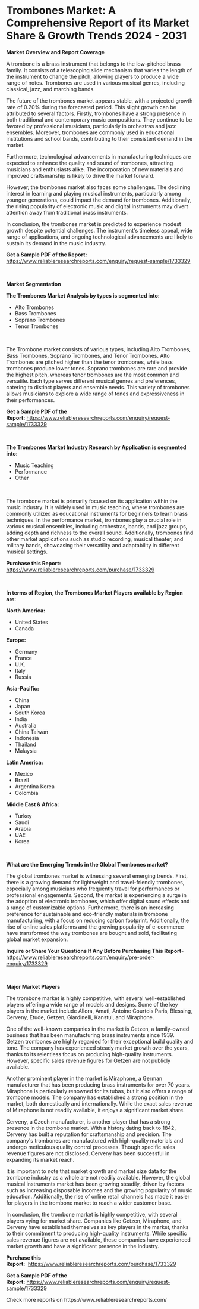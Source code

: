 <p><h1>Trombones Market: A Comprehensive Report of its Market Share & Growth Trends 2024 - 2031</h1></p><p><strong>Market Overview and Report Coverage</strong></p>
<p><p>A trombone is a brass instrument that belongs to the low-pitched brass family. It consists of a telescoping slide mechanism that varies the length of the instrument to change the pitch, allowing players to produce a wide range of notes. Trombones are used in various musical genres, including classical, jazz, and marching bands.</p><p>The future of the trombones market appears stable, with a projected growth rate of 0.20% during the forecasted period. This slight growth can be attributed to several factors. Firstly, trombones have a strong presence in both traditional and contemporary music compositions. They continue to be favored by professional musicians, particularly in orchestras and jazz ensembles. Moreover, trombones are commonly used in educational institutions and school bands, contributing to their consistent demand in the market.</p><p>Furthermore, technological advancements in manufacturing techniques are expected to enhance the quality and sound of trombones, attracting musicians and enthusiasts alike. The incorporation of new materials and improved craftsmanship is likely to drive the market forward.</p><p>However, the trombones market also faces some challenges. The declining interest in learning and playing musical instruments, particularly among younger generations, could impact the demand for trombones. Additionally, the rising popularity of electronic music and digital instruments may divert attention away from traditional brass instruments.</p><p>In conclusion, the trombones market is predicted to experience modest growth despite potential challenges. The instrument's timeless appeal, wide range of applications, and ongoing technological advancements are likely to sustain its demand in the music industry.</p></p>
<p><strong>Get a Sample PDF of the Report:</strong> <a href="https://www.reliableresearchreports.com/enquiry/request-sample/1733329">https://www.reliableresearchreports.com/enquiry/request-sample/1733329</a></p>
<p>&nbsp;</p>
<p><strong>Market Segmentation</strong></p>
<p><strong>The Trombones Market Analysis by types is segmented into:</strong></p>
<p><ul><li>Alto Trombones</li><li>Bass Trombones</li><li>Soprano Trombones</li><li>Tenor Trombones</li></ul></p>
<p>&nbsp;</p>
<p><p>The Trombone market consists of various types, including Alto Trombones, Bass Trombones, Soprano Trombones, and Tenor Trombones. Alto Trombones are pitched higher than the tenor trombones, while bass trombones produce lower tones. Soprano trombones are rare and provide the highest pitch, whereas tenor trombones are the most common and versatile. Each type serves different musical genres and preferences, catering to distinct players and ensemble needs. This variety of trombones allows musicians to explore a wide range of tones and expressiveness in their performances.</p></p>
<p><strong>Get a Sample PDF of the Report:</strong>&nbsp;<a href="https://www.reliableresearchreports.com/enquiry/request-sample/1733329">https://www.reliableresearchreports.com/enquiry/request-sample/1733329</a></p>
<p>&nbsp;</p>
<p><strong>The Trombones Market Industry Research by Application is segmented into:</strong></p>
<p><ul><li>Music Teaching</li><li>Performance</li><li>Other</li></ul></p>
<p>&nbsp;</p>
<p><p>The trombone market is primarily focused on its application within the music industry. It is widely used in music teaching, where trombones are commonly utilized as educational instruments for beginners to learn brass techniques. In the performance market, trombones play a crucial role in various musical ensembles, including orchestras, bands, and jazz groups, adding depth and richness to the overall sound. Additionally, trombones find other market applications such as studio recording, musical theater, and military bands, showcasing their versatility and adaptability in different musical settings.</p></p>
<p><strong>Purchase this Report:</strong>&nbsp; <a href="https://www.reliableresearchreports.com/purchase/1733329">https://www.reliableresearchreports.com/purchase/1733329</a></p>
<p>&nbsp;</p>
<p><strong>In terms of Region, the Trombones Market Players available by Region are:</strong></p>
<p>
    <p> <strong> North America: </strong>
        <ul>
            <li>United States</li>
            <li>Canada</li>
        </ul>
        </p> 
    <p> <strong> Europe: </strong>
        <ul>
            <li>Germany</li>
            <li>France</li>
            <li>U.K.</li>
            <li>Italy</li>
            <li>Russia</li>
        </ul>
        </p> 
    <p> <strong> Asia-Pacific: </strong>
        <ul>
            <li>China</li>
            <li>Japan</li>
            <li>South Korea</li>
            <li>India</li>
            <li>Australia</li>
            <li>China Taiwan</li>
            <li>Indonesia</li>
            <li>Thailand</li>
            <li>Malaysia</li>
        </ul>
        </p> 
    <p> <strong> Latin America: </strong>
        <ul>
            <li>Mexico</li>
            <li>Brazil</li>
            <li>Argentina Korea</li>
            <li>Colombia</li>
        </ul>
        </p> 
    <p> <strong> Middle East & Africa: </strong>
        <ul>
            <li>Turkey</li>
            <li>Saudi</li>
            <li>Arabia</li>
            <li>UAE</li>
            <li>Korea</li>
        </ul>
    </p>
    </p>
<p>&nbsp;</p>
<p><strong>What are the Emerging Trends in the Global Trombones market?</strong></p>
<p><p>The global trombones market is witnessing several emerging trends. First, there is a growing demand for lightweight and travel-friendly trombones, especially among musicians who frequently travel for performances or professional engagements. Second, the market is experiencing a surge in the adoption of electronic trombones, which offer digital sound effects and a range of customizable options. Furthermore, there is an increasing preference for sustainable and eco-friendly materials in trombone manufacturing, with a focus on reducing carbon footprint. Additionally, the rise of online sales platforms and the growing popularity of e-commerce have transformed the way trombones are bought and sold, facilitating global market expansion.</p></p>
<p><strong>Inquire or Share Your Questions If Any Before Purchasing This Report</strong>- <a href="https://www.reliableresearchreports.com/enquiry/pre-order-enquiry/1733329">https://www.reliableresearchreports.com/enquiry/pre-order-enquiry/1733329</a></p>
<p>&nbsp;</p>
<p><strong>Major Market Players</strong></p>
<p><p>The trombone market is highly competitive, with several well-established players offering a wide range of models and designs. Some of the key players in the market include Allora, Amati, Antoine Courtois Paris, Blessing, Cerveny, Etude, Getzen, Giardinelli, Kanstul, and Miraphone.</p><p>One of the well-known companies in the market is Getzen, a family-owned business that has been manufacturing brass instruments since 1939. Getzen trombones are highly regarded for their exceptional build quality and tone. The company has experienced steady market growth over the years, thanks to its relentless focus on producing high-quality instruments. However, specific sales revenue figures for Getzen are not publicly available.</p><p>Another prominent player in the market is Miraphone, a German manufacturer that has been producing brass instruments for over 70 years. Miraphone is particularly renowned for its tubas, but it also offers a range of trombone models. The company has established a strong position in the market, both domestically and internationally. While the exact sales revenue of Miraphone is not readily available, it enjoys a significant market share.</p><p>Cerveny, a Czech manufacturer, is another player that has a strong presence in the trombone market. With a history dating back to 1842, Cerveny has built a reputation for craftsmanship and precision. The company's trombones are manufactured with high-quality materials and undergo meticulous quality control processes. Though specific sales revenue figures are not disclosed, Cerveny has been successful in expanding its market reach.</p><p>It is important to note that market growth and market size data for the trombone industry as a whole are not readily available. However, the global musical instruments market has been growing steadily, driven by factors such as increasing disposable incomes and the growing popularity of music education. Additionally, the rise of online retail channels has made it easier for players in the trombone market to reach a wider customer base.</p><p>In conclusion, the trombone market is highly competitive, with several players vying for market share. Companies like Getzen, Miraphone, and Cerveny have established themselves as key players in the market, thanks to their commitment to producing high-quality instruments. While specific sales revenue figures are not available, these companies have experienced market growth and have a significant presence in the industry.</p></p>
<p><strong>Purchase this Report:</strong>&nbsp;&nbsp;<a href="https://www.reliableresearchreports.com/purchase/1733329">https://www.reliableresearchreports.com/purchase/1733329</a></p>
<p></p>
<p><strong>Get a Sample PDF of the Report:</strong>&nbsp;<a href="https://www.reliableresearchreports.com/enquiry/request-sample/1733329">https://www.reliableresearchreports.com/enquiry/request-sample/1733329</a></p>
<p>Check more reports on https://www.reliableresearchreports.com/</p>